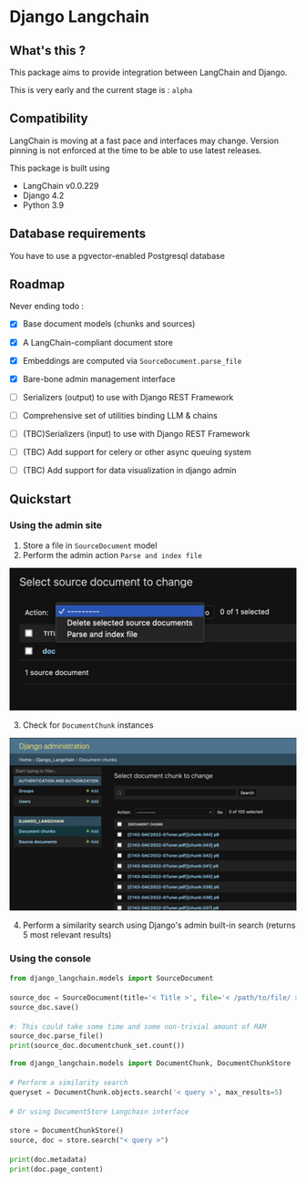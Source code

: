# Django Langchain

## What's this ?

This package aims to provide integration between LangChain and Django.

This is very early and the current stage is : `alpha`

## Compatibility

LangChain is moving at a fast pace and interfaces may change.
Version pinning is not enforced at the time to be able to use latest releases.

This package is built using 

- LangChain v0.0.229
- Django 4.2
- Python 3.9

## Database requirements

You have to use a pgvector-enabled Postgresql database


## Roadmap

Never ending todo : 

- [X] Base document models (chunks and sources)
- [X] A LangChain-compliant document store 
- [X] Embeddings are computed via `SourceDocument.parse_file`
- [X] Bare-bone admin management interface
- [ ] Serializers (output) to use with Django REST Framework
- [ ] Comprehensive set of utilities binding LLM & chains
- [ ] (TBC)Serializers (input) to use with Django REST Framework
- [ ] (TBC) Add support for celery or other async queuing system
- [ ] (TBC) Add support for data visualization in django admin


## Quickstart

### Using the admin site

1. Store a file in `SourceDocument` model
2. Perform the admin action `Parse and index file`

![](docs/assets/parse-and-index.jpg)

3. Check for `DocumentChunk` instances

![](docs/assets/documentchunk-instances.jpg)

4. Perform a similarity search using Django's admin built-in search (returns 5 most relevant results)


### Using the console

```python
from django_langchain.models import SourceDocument

source_doc = SourceDocument(title='< Title >', file='< /path/to/file/ >')
source_doc.save()

#: This could take some time and some non-trivial amount of RAM
source_doc.parse_file()
print(source_doc.documentchunk_set.count())
```

```python
from django_langchain.models import DocumentChunk, DocumentChunkStore

# Perform a similarity search
queryset = DocumentChunk.objects.search('< query >', max_results=5)

# Or using DocumentStore Langchain interface

store = DocumentChunkStore()
source, doc = store.search("< query >")

print(doc.metadata)
print(doc.page_content)
```
